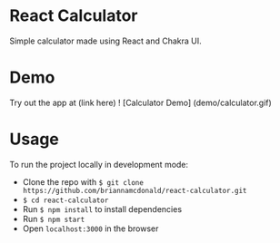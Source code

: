 # React Calculator
Simple calculator made using React and Chakra UI.

# Demo
Try out the app at (link here)
! [Calculator Demo] (demo/calculator.gif)

# Usage
To run the project locally in development mode:
* Clone the repo with `$ git clone https://github.com/briannamcdonald/react-calculator.git`
* `$ cd react-calculator`
* Run `$ npm install` to install dependencies
* Run `$ npm start`
* Open `localhost:3000` in the browser
